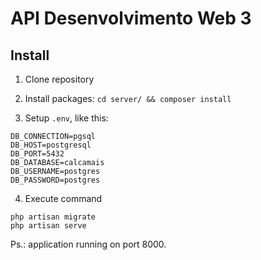 # API Desenvolvimento Web 3

## Install

1. Clone repository

2. Install packages: `cd server/ && composer install`

3. Setup `.env`, like this:
```
DB_CONNECTION=pgsql
DB_HOST=postgresql
DB_PORT=5432
DB_DATABASE=calcamais
DB_USERNAME=postgres
DB_PASSWORD=postgres
```

4. Execute command
```
php artisan migrate
php artisan serve
```

Ps.: application running on port 8000.
